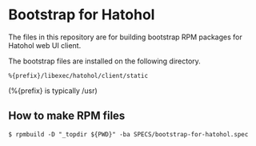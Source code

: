 Bootstrap for Hatohol
=====================

The files in this repository are for building bootstrap RPM packages for
Hatohol web UI client.

The bootstrap files are installed on the following directory.

    %{prefix}/libexec/hatohol/client/static

(%{prefix} is typically /usr)

How to make RPM files
---------------------

    $ rpmbuild -D "_topdir ${PWD}" -ba SPECS/bootstrap-for-hatohol.spec

